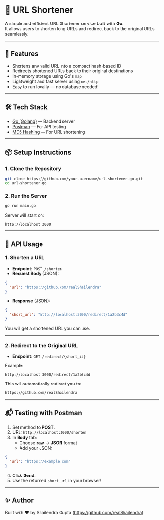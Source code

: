 # 🔗 URL Shortener

A simple and efficient URL Shortener service built with **Go**.  
It allows users to shorten long URLs and redirect back to the original URLs seamlessly.

---

## 🚀 Features

- Shortens any valid URL into a compact hash-based ID
- Redirects shortened URLs back to their original destinations
- In-memory storage using Go's `map`
- Lightweight and fast server using `net/http`
- Easy to run locally — no database needed!

---

## 🛠️ Tech Stack

- [Go (Golang)](https://golang.org/) — Backend server
- [Postman](https://www.postman.com/) — For API testing
- [MD5 Hashing](https://en.wikipedia.org/wiki/MD5) — For URL shortening

---

## 📦 Setup Instructions

### 1. Clone the Repository

```bash
git clone https://github.com/your-username/url-shortener-go.git
cd url-shortener-go
```

### 2. Run the Server

```bash
go run main.go
```

Server will start on:  
```
http://localhost:3000
```

---

## 📄 API Usage

### 1. Shorten a URL

- **Endpoint**: `POST /shorten`
- **Request Body** (JSON):

```json
{
  "url": "https://github.com/realShailendra"
}
```

- **Response** (JSON):

```json
{
  "short_url": "http://localhost:3000/redirect/1a2b3c4d"
}
```

You will get a shortened URL you can use.

---

### 2. Redirect to the Original URL

- **Endpoint**: `GET /redirect/{short_id}`

Example:

```
http://localhost:3000/redirect/1a2b3c4d
```

This will automatically redirect you to:

```
https://github.com/realShailendra
```

---

## 📬 Testing with Postman

1. Set method to **POST**.
2. URL: `http://localhost:3000/shorten`
3. In **Body** tab:
   - Choose **raw** → **JSON** format
   - Add your JSON:

```json
{
  "url": "https://example.com"
}
```

4. Click **Send**.
5. Use the returned `short_url` in your browser!

---



## ✨ Author

Built with ❤️ by Shailendra Gupta (https://github.com/realShailendra)

